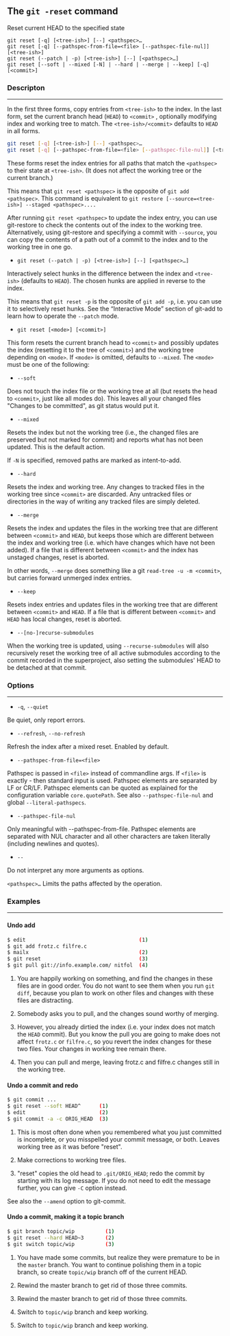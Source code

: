 ## The `git -reset` command
Reset current HEAD to the specified state

``` 
git reset [-q] [<tree-ish>] [--] <pathspec>…​
git reset [-q] [--pathspec-from-file=<file> [--pathspec-file-nul]] [<tree-ish>]
git reset (--patch | -p) [<tree-ish>] [--] [<pathspec>…​]
git reset [--soft | --mixed [-N] | --hard | --merge | --keep] [-q] [<commit>]
```

### Descripton
____
In the first three forms, copy entries from `<tree-ish>` to the index. In the last form, set the current branch head (`HEAD`) to `<commit>` , optionally modifying index and working tree to match. The `<tree-ish>/<commit>` defaults to `HEAD` in all forms.

```bash 
git reset [-q] [<tree-ish>] [--] <pathspec>…​
git reset [-q] [--pathspec-from-file=<file> [--pathspec-file-nul]] [<tree-ish>]
```

These forms reset the index entries for all paths that match the `<pathspec>` to their state at `<tree-ish>`. (It does not affect the working tree or the current branch.)

This means that `git reset <pathspec>` is the opposite of `git add <pathspec>`. This command is equivalent to `git restore [--source=<tree-ish>] --staged <pathspec>....`

After running `git reset <pathspec>` to update the index entry, you can use git-restore to check the contents out of the index to the working tree. Alternatively, using git-restore and specifying a commit with `--source`, you can copy the contents of a path out of a commit to the index and to the working tree in one go.

- `git reset (--patch | -p) [<tree-ish>] [--] [<pathspec>…​]`

Interactively select hunks in the difference between the index and `<tree-ish>` (defaults to `HEAD`). The chosen hunks are applied in reverse to the index.

This means that `git reset -p` is the opposite of `git add -p`, i.e. you can use it to selectively reset hunks. See the “Interactive Mode” section of git-add to learn how to operate the `--patch` mode.

- `git reset [<mode>] [<commit>]`

This form resets the current branch head to `<commit>` and possibly updates the index (resetting it to the tree of `<commit>`) and the working tree depending on `<mode>`. If `<mode>` is omitted, defaults to `--mixed`. The `<mode>` must be one of the following:

- `--soft`

Does not touch the index file or the working tree at all (but resets the head to `<commit>`, just like all modes do). This leaves all your changed files "Changes to be committed", as git status would put it.

- `--mixed`

Resets the index but not the working tree (i.e., the changed files are preserved but not marked for commit) and reports what has not been updated. This is the default action.

If `-N` is specified, removed paths are marked as intent-to-add.

- `--hard`

Resets the index and working tree. Any changes to tracked files in the working tree since `<commit>` are discarded. Any untracked files or directories in the way of writing any tracked files are simply deleted.

- `--merge`

Resets the index and updates the files in the working tree that are different between `<commit>` and `HEAD`, but keeps those which are different between the index and working tree (i.e. which have changes which have not been added). If a file that is different between `<commit>` and the index has unstaged changes, reset is aborted.

In other words, `--merge` does something like a git `read-tree -u -m <commit>`, but carries forward unmerged index entries.

- `--keep`

Resets index entries and updates files in the working tree that are different between `<commit>` and `HEAD`. If a file that is different between `<commit>` and `HEAD` has local changes, reset is aborted.

- `--[no-]recurse-submodules`

When the working tree is updated, using `--recurse-submodules` will also recursively reset the working tree of all active submodules according to the commit recorded in the superproject, also setting the submodules' HEAD to be detached at that commit.


### Options
___
- `-q`, `--quiet`

Be quiet, only report errors.

- `--refresh`, `--no-refresh`

Refresh the index after a mixed reset. Enabled by default.

- `--pathspec-from-file=<file>`

Pathspec is passed in `<file>` instead of commandline args. If `<file>` is exactly - then standard input is used. Pathspec elements are separated by LF or CR/LF. Pathspec elements can be quoted as explained for the configuration variable `core.quotePath`. See also `--pathspec-file-nul` and global `--literal-pathspecs`.

- `--pathspec-file-nul`

Only meaningful with --pathspec-from-file. Pathspec elements are separated with NUL character and all other characters are taken literally (including newlines and quotes).

- `--`

Do not interpret any more arguments as options.

`<pathspec>…​`
Limits the paths affected by the operation.


### Examples
___

#### Undo add
```sh
$ edit                                     (1)
$ git add frotz.c filfre.c
$ mailx                                    (2)
$ git reset                                (3)
$ git pull git://info.example.com/ nitfol  (4)
```

1. You are happily working on something, and find the changes in these files are in good order. You do not want to see them when you run `git diff`, because you plan to work on other files and changes with these files are distracting.

2. Somebody asks you to pull, and the changes sound worthy of merging.

3. However, you already dirtied the index (i.e. your index does not match the `HEAD` commit). But you know the pull you are going to make does not affect `frotz.c` or `filfre.c`, so you revert the index changes for these two files. Your changes in working tree remain there.

4. Then you can pull and merge, leaving frotz.c and filfre.c changes still in the working tree.

#### Undo a commit and redo

```sh
$ git commit ...
$ git reset --soft HEAD^      (1)
$ edit                        (2)
$ git commit -a -c ORIG_HEAD  (3)
```
1. This is most often done when you remembered what you just committed is incomplete, or you misspelled your commit message, or both. Leaves working tree as it was before "reset".

2. Make corrections to working tree files.

3. "reset" copies the old head to `.git/ORIG_HEAD`; redo the commit by starting with its log message. If you do not need to edit the message further, you can give `-C` option instead.

See also the `--amend` option to git-commit.

#### Undo a commit, making it a topic branch

```sh 
$ git branch topic/wip          (1)
$ git reset --hard HEAD~3       (2)
$ git switch topic/wip          (3)
```
1. You have made some commits, but realize they were premature to be in the `master` branch. You want to continue polishing them in a topic branch, so create `topic/wip` branch off of the current HEAD.

2. Rewind the master branch to get rid of those three commits.
2. Rewind the master branch to get rid of those three commits.

3. Switch to `topic/wip` branch and keep working.
3. Switch to `topic/wip` branch and keep working.